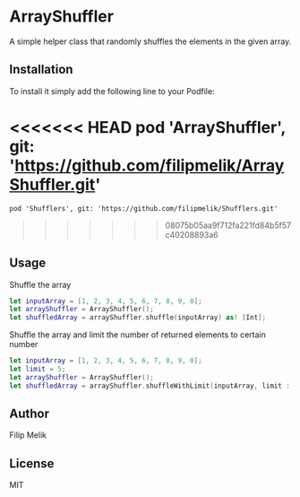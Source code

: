 # ArrayShuffler

A simple helper class that randomly shuffles the elements in the given array.


## Installation

To install it simply add the following line to your Podfile:

<<<<<<< HEAD
pod 'ArrayShuffler', git: 'https://github.com/filipmelik/ArrayShuffler.git'
=======
    pod 'Shufflers', git: 'https://github.com/filipmelik/Shufflers.git'
>>>>>>> 08075b05aa9f712fa221fd84b5f57c40208893a6

## Usage

Shuffle the array

```swift
let inputArray = [1, 2, 3, 4, 5, 6, 7, 8, 9, 0];
let arrayShuffler = ArrayShuffler();
let shuffledArray = arrayShuffler.shuffle(inputArray) as! [Int];
```

Shuffle the array and limit the number of returned elements to certain number

```swift
let inputArray = [1, 2, 3, 4, 5, 6, 7, 8, 9, 0];
let limit = 5;
let arrayShuffler = ArrayShuffler();
let shuffledArray = arrayShuffler.shuffleWithLimit(inputArray, limit : limit) as! [Int];
```

## Author

Filip Melik

## License

MIT

